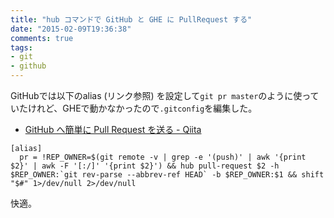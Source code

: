 ```yaml
---
title: "hub コマンドで GitHub と GHE に PullRequest する"
date: "2015-02-09T19:36:38"
comments: true
tags: 
- git
- github
---
```


GitHubでは以下のalias (リンク参照) を設定して`git pr master`のように使っていたけれど、GHEで動かなかったので`.gitconfig`を編集した。

<!--more-->

- [GitHub へ簡単に Pull Request を送る - Qiita](http://qiita.com/banyan@github/items/3c82fa357fe355c16f32#comment-cf6dbbe34ce80d0ac3a7)

```
[alias]
  pr = !REP_OWNER=$(git remote -v | grep -e '(push)' | awk '{print $2}' | awk -F '[:/]' '{print $2}') && hub pull-request $2 -h $REP_OWNER:`git rev-parse --abbrev-ref HEAD` -b $REP_OWNER:$1 && shift "$#" 1>/dev/null 2>/dev/null
```

快適。

